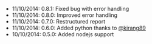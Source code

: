 * 11/10/2014: 0.8.1: Fixed bug with error handling
* 11/10/2014: 0.8.0: Improved error handling
* 11/10/2014: 0.7.0: Restructured report
* 11/10/2014: 0.6.0: Added python thanks to [@kirang89](https://github.com/kirang89)
* 10/10/2014: 0.5.0: Added nodejs support